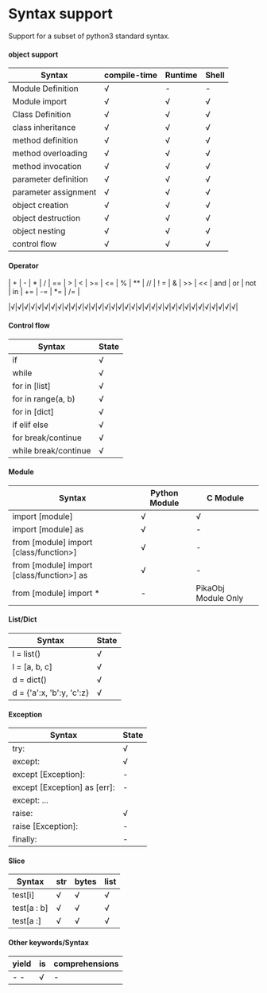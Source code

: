 # Syntax support
Support for a subset of python3 standard syntax.
#### object support
|Syntax|compile-time|Runtime|Shell|
|--|--|--|--|
|Module Definition |√|-|-|
|Module import |√|√|√|
|Class Definition |√|√|√|√|
|class inheritance |√|√|√|√|
|method definition |√|√|√|√|
|method overloading |√|√|√|√|
|method invocation |√|√|√|
|parameter definition |√|√|√|√|
|parameter assignment |√|√|√|√|
|object creation |√|√|√|√|
|object destruction |√|√|√|√|
|object nesting |√|√|√|√|
|control flow |√|√|√|√|
#### Operator
| + | - | * | / | == | > | < | >= | <= | % | ** | // | ! = | & | >> | << | and | or | not | in | += | -= | *= | /= |

|√|√|√|√|√|√|√|√|√|√|√|√|√|√|√|√|√|√|√|√|√|√|√|√|√|√|√|√|√|√|√|√|√|√|
#### Control flow
| Syntax | State |
| --- | --- |
| if | √ |
| while | √ |
| for in [list] | √ | for in range(a, b)
| for in range(a, b) | √ | for in [list] | √ | for in range(a, b) | √ |
| for in [dict] | √ | for in range(a, b) | √
| if elif else | √ | for break/continue | √
| for break/continue | √ | while break/continue | √
| while break/continue | √ |
#### Module
| Syntax | Python Module | C Module |
| --- | --- | --- |
| import [module] | √ | √ |
| import [module] as | √ | - |
| from [module] import [class/function>]| √ | - |
| from [module] import [class/function>] as | √ | - |
| from [module] import * | - | PikaObj Module Only |
#### List/Dict
| Syntax | State |
| --- | --- |
| l = list() | √ |
| l = [a, b, c] | √ |
| d = dict() | √ |
| d = {'a':x, 'b':y, 'c':z} | √ |
#### Exception
| Syntax | State |
| --- | --- |
|try:| √ |
|except:| √ |
|except [Exception]:| - |
|except [Exception] as [err]: | - |
|except: ... 
|raise:| √ |
|raise [Exception]:| - |finally:| -
|finally:| - |
#### Slice
| Syntax | str | bytes | list |
| --- | --- | --- | --- |
| test[i] | √ | √ | √ |
| test[a : b] | √ | √ | √ | √ 
| test[a :] | √ | √ | √ | √
#### Other keywords/Syntax
| yield | is | comprehensions |
| --- | --- | --- |
| - - | √ | - |